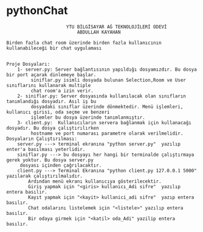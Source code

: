 ﻿# pythonChat


													                                                                                         
				          YTU BİLGİSAYAR AĞ TEKNOLOJİLERİ ÖDEVİ                         					
					      	  ABDULLAH KAYAHAN		                                    					
															                         Birden fazla chat room üzerinde birden fazla kullanıcının kullanabileceği bir chat uygulaması                                                          

															
	Proje Dosyaları: 												
		1- server.py: Server bağlantısının yapıldığı dosyamızdır. Bu dosya bir port açarak dinlemeye başlar.	
		     siniflar.py isimli dosyada bulunan Selection,Room ve User sınıflarını kullanarak multiple		
		     chat room'a izin verir.										
		2- siniflar.py: Server dosyasında kullanılacak olan sınıfların tanımlandığı dosyadır. Asıl iş bu 	
		     dosyadaki sınıflar üzerinde dönmektedir. Menü işlemleri, kullanıcı girisi, oda seçme ve benzeri 		
		     işlemler bu dosya üzerinde tanımlanmıştır.								
		3- client.py:  Kullanıcıların servera bağlanmak için kullanacağı dosyadır. Bu dosya çalıştırılırken	
		     hostname ve port numarası parametre olarak verilmelidir.							
	Dosyaların Çalıştırılması:											
		server.py ---> terminal ekranına "python server.py"  yazılıp enter'a basılması yeterlidir.		
		siniflar.py ---> bu dosyayı her hangi bir terminalde çalıştırmaya gerek yoktur. Bu dosya server.py 	
		 dosyası içinden çağrılacaktır.										
		client.py ---> Terminal Ekranına "python client.py 127.0.0.1 5000" yazılarak çalıştırılmalıdır.		
			Ardından menü ekranı kullanıcıya gösterilecektir. 						
			Giriş yapmak için "<giris> kullanıcı_Adi sifre"  yazılıp entera basılır.			
			Kayıt yapmak için "<kayit> kullanici_adi sifre"  yazıp entera basılır.				
			Chat odalarını listelemek için "<listele>" yazılıp entera basılır.				
			Bir odaya girmek için "<katil> oda_Adi" yazilip entera basılır.		
